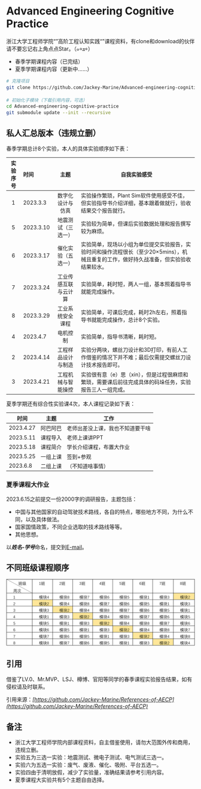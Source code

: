 # Advanced Engineering Cognitive Practice

浙江大学工程师学院“”高阶工程认知实践“”课程资料，有clone和download的伙伴请不要忘记右上角点点Star。（๑￫ܫ￩）

* 春季学期课程内容（已完结）
* 夏季学期课程内容（更新中……）

```bash
# 克隆项目
git clone https://github.com/Jackey-Marine/Advanced-engineering-cognitive-practice.git

# 初始化子模块（下载引用内容，可选）
cd Advanced-engineering-cognitive-practice
git submodule update --init --recursive
```

## 私人汇总版本（违规立删）

春季学期总计8个实验，本人的具体实验顺序如下表：

| 实验序号 | 时间      |         主题         | 自我实验感受                                                                                                                            |
| :------: | :-------- | :------------------: | --------------------------------------------------------------------------------------------------------------------------------------- |
|    1    | 2023.3.3  |   数字化设计与仿真   | 实验操作繁琐，Plant Sim软件使用感受不佳，但实验指导书介绍详细，基本跟着做就行，验收结果交个报告就行。                                   |
|    5    | 2023.3.10 |  地震测试（三选一）  | 实验较为简单，但课后实验数据处理和报告撰写较为麻烦。                                                                                    |
|    6    | 2023.3.17 |  催化实验（五选一）  | 实验简单，现场以小组为单位提交实验报告，实验时间和操作流程很长（至少20×5mins），机械且重复的工作，做好持久战准备，但实验验收结果较水。 |
|    7    | 2023.3.24 | 工业传感互联与云计算 | 实验简单，耗时短，两人一组，基本照着指导书就能完成操作。                                                                                |
|    8    | 2023.3.29 |   工业系统安全课程   | 实验简单，可课后完成，耗时2h左右，照着指导书就能完成操作，总计8个实验。                                                                 |
|    4    | 2023.4.7  |       电机控制       | 实验简单，指导书清晰，耗时短。                                                                                                          |
|    2    | 2023.4.14 |  工程样品设计与制造  | 实验分两块，螺丝刀设计和3D打印，有前人工作借鉴的情况下并不难；最后仅需提交螺丝刀设计技术报告即可。                                      |
|    3    | 2023.4.21 |  工程机械与智能操控  | 实验很有意（e）思（xin），但是过程很麻烦和繁琐，需要课后前往完成具体的码垛任务，实验报告三人一组完成。                                  |

夏季学期还有综合性实验课4次，本人课程记录如下表：

| 时间      | 主题     | 工作                             |
| --------- | -------- | -------------------------------- |
| 2023.4.27 | 阿巴阿巴 | 老师出差没上课，我也不知道要干啥 |
| 2023.5.11 | 课程导入 | 老师上课讲PPT                    |
| 2023.5.18 | 课程简介 | 学长介绍课程，布置大作业         |
| 2023.5.25 | 一组上课 | 签到+参观                        |
| 2023.6.8  | 二组上课 | （不知道啥事情）                 |

### 夏季课程大作业

2023.6.15之前提交一份2000字的调研报告，主题包括：

* 中国与其他国家的自动驾驶技术路线，各自的特点，哪些地方不同，为什么不同，以及具体做法。
* 国家国情政策，不同企业选取的技术路线等等。
* 其他思想。

以***姓名-学号***命名，提交到[E-mail](chennuo1@zju.edu.com)。

## 不同班级课程顺序

![class](class.png)

## 引用

借鉴了LV.0、Mr.MVP、LSJ、樽博、官阳等同学的春季课程实验报告结果，如有侵权请及时联系。

引用来源：*[https://github.com/Jackey-Marine/References-of-AECP](https://github.com/Jackey-Marine/References-of-AECP)*

## 备注

* 浙江大学工程师学院内部课程资料，自主借鉴使用，请勿大范围外传和商用，违规立删。
* 实验五为三选一实验：地震测试、微电子测试、电气测试三选一。
* 实验六为五选一实验：废气、废液、催化、吸附、平台五选一。
* 实验四由于清明放假，减少了实验量，准确结果请参考引用内容。
* 夏季课程大实验共有5个主题自由选择。
